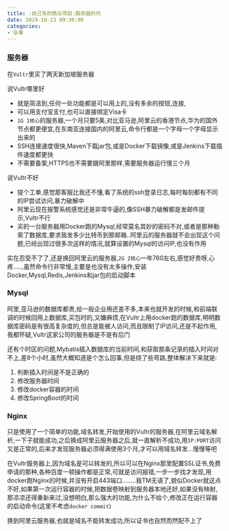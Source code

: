 ```yaml
---
title: :自己写的商业项目:服务器的坑
date: 2019-10-13 09:36:00
categories: 
- 杂事
---
```


### 服务器

在`Vultr`里买了两天新加坡服务器

说Vultr哪里好

* 就是简洁到,任何一处功能都是可以用上的,没有多余的按钮,连接,
* 可以用支付宝支付,也可以直接绑定Visa卡
* `1G 1核心`的服务器,一个月只要5美,对比亚马逊,阿里云的香港节点,华为的国外节点都更便宜,在东南亚连接国内的阿里云,命令行都是一个字母一个字母显示出来的
* SSH连接速度很快,Maven下载jar包,或是Docker下载镜像,或是Jenkins下载插件速度都更快
* 不需要备案,HTTPS也不需要跟阿里那样,需要服务器运行慢三个月

说Vultr不好

* 提个工单,感觉那客服比我还不懂,看了系统的ssh登录日志,每时每刻都有不同的IP尝试访问,暴力破解中
* 阿里云现在报警系统感觉还是非常牛逼的,像SSH暴力破解都是发邮件提示,Vultr不行
* 买的一台服务器用Docker跑的Mysql,经常莫名其妙的密码不对,或者是那种勒索了数据库,要求我发多少比特币到那邮箱..阿里云的服务器就不会出现这个问题,已经出现过很多次这样的情况,就算设置的Mysql的访问IP,也没有作用

实在忍受不了了,还是换回阿里云的服务器,`2G 2核心`一年760左右,感觉好贵呀,心疼.....,虽然命令行非常慢,主要是也没有太多操作,安装Docker,Mysql,Redis,Jenkins和jar包的启动脚本



### Mysql

阿里,亚马逊的数据库都贵,给一般企业用还差不多,本来也就开发的时候,和前端联调的时候回用上数据库,买包时的,又嫌麻烦,在Vultr上用docker跑的数据库,明明数据库密码是有很高复杂度的,但总是能被人访问,而且限制了IP访问,还是不起作用,我都怀疑,Vultr这家公司的服务器是不是有后门

还有个时区的问题,Mybatis插入数据库的当前时间,和获取那条记录的插入时间对不上,差8个小时,虽然大概知道是个怎么回事,但是绕了些弯路,整体解决下来就是:

1. 判断插入时间是不是正确的
2. 修改服务器时间
3. 修改docker容器的时间
4. 修改SpringBoot的时间



### Nginx

只是使用了一个简单的功能,域名转发,开始使用的Vultr的服务器,在阿里云域名解析,一下子就能成功,之后换成阿里云服务器之后,就一直解析不成功,用`IP:PORT`访问又是正常的,后来才发现服务器必须得满使用3个月,才可以用域名转发...慢慢等吧

在Vultr服务器上,因为域名是可以转发的,所以可以在Nginx那里配置SSL证书,免费申请的那种,各种百度一顿操作都是正常,可就是访问报错,一步一步找才发现,用docker跑Nginx的时候,并没有开启443端口........我TM无语了,貌似Docker就这点不好,如果第一次运行容器的时候,把数据卷映射到服务器本地还好,如果没有映射,那凉凉还得重新来过,没想明白,那么强大的功能,为什么不给个,修改正在运行容器的启动命令(这里不考虑`docker commit`)

换到阿里云服务器,也就是域名不能转发成功,所以证书也自然而然配不上了